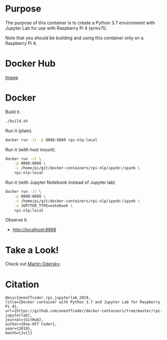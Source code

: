 # Purpose

The purpose of this container is to create a Python 3.7 environment with Jupyter Lab for use with Raspberry Pi 4 (armv7l).

Note that you should be building and using this container only on a Raspberry Pi 4.

# Docker Hub

[Image](https://hub.docker.com/r/oneoffcoder/rpi-jupyterlab)

# Docker

Build it.

```bash
./build.sh
```

Run it (plain).

```bash
docker run -it -p 8888:8888 rpi-nlp:local
```

Run it (with host mount).

```bash
docker run -it \
    -p 8888:8888 \
    -v /home/pi/git/docker-containers/rpi-nlp/ipynb:/ipynb \
    rpi-nlp:local
```

Run it (with Jupyter Notebook instead of Jupyter lab)

```bash
docker run -it \
    -p 8888:8888 \
    -v /home/pi/git/docker-containers/rpi-nlp/ipynb:/ipynb \
    -e JUPYTER_TYPE=notebook \
    rpi-nlp:local
```

Observe it.

* [http://localhost:8888](http://localhost:8888)

# Take a Look!

Check out [Martin Odersky](https://en.wikipedia.org/wiki/Martin_Odersky).

# Citation

```
@misc{oneoffcoder_rpi_jupyterlab_2019, 
title={Docker container with Python 3.7 and Jupyter Lab for Raspberry Pi 4}, 
url={https://github.com/oneoffcoder/docker-containers/tree/master/rpi-jupyterlab}, 
journal={GitHub},
author={One-Off Coder}, 
year={2019}, 
month={Jul}}
```
